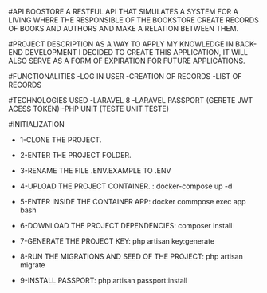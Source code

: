 #API BOOSTORE
A RESTFUL API THAT SIMULATES A SYSTEM FOR A LIVING WHERE THE RESPONSIBLE OF THE BOOKSTORE CREATE RECORDS OF BOOKS AND AUTHORS AND MAKE A RELATION BETWEEN THEM.

#PROJECT DESCRIPTION
AS A WAY TO APPLY MY KNOWLEDGE IN BACK-END DEVELOPMENT I DECIDED TO CREATE THIS APPLICATION, IT WILL ALSO SERVE AS A FORM OF EXPIRATION FOR FUTURE APPLICATIONS.

#FUNCTIONALITIES
-LOG IN USER
-CREATION OF RECORDS
-LIST OF RECORDS

#TECHNOLOGIES USED
-LARAVEL 8
-LARAVEL PASSPORT (GERETE JWT ACESS TOKEN)
-PHP UNIT (TESTE UNIT TESTE)

#INITIALIZATION
- 1-CLONE THE PROJECT.

- 2-ENTER THE PROJECT FOLDER.

- 3-RENAME THE FILE .ENV.EXAMPLE TO .ENV

- 4-UPLOAD THE PROJECT CONTAINER. : docker-compose up -d

- 5-ENTER INSIDE THE CONTAINER APP: docker commpose exec app bash

- 6-DOWNLOAD THE PROJECT DEPENDENCIES: composer install

- 7-GENERATE THE PROJECT KEY: php artisan key:generate

- 8-RUN THE MIGRATIONS AND SEED OF THE PROJECT: php artisan migrate

- 9-INSTALL PASSPORT: php artisan passport:install